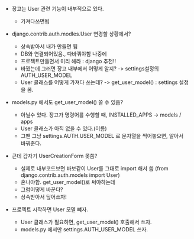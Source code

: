 * 장고는 User 관련 기능이 내부적으로 있다.
  * 가져다쓰면됨
* django.contrib.auth.modles.User 변경할 상황에서?
  * 상속받아서 내가 만들면 됨
  * DB와 연결되어있음., 다바꿔야함 나중에
  * 프로젝트만들면서 미리 해라 :  django 추천!!
  * 바꿨는데 그러면 장고 내부에서 어떻게 알지? -> settings설정의 AUTH_USER_MODEL
  * User 클래스를 어떻게 가져다 쓰는데? -> get_user_model() : settings 설정을 봄.
* models.py 에서도 get_user_model() 쓸 수 있음?
  * 아닐수 있다. 장고가 명령어를 수행할 때, INSTALLED_APPS -> models / apps
  * User 클래스가 아직 없을 수 있다.(이름)
  * 그땐 그냥 settings.AUTH.USER_MODEL 로 문자열을 찍어놓으면, 알아서 바꿔준다.
* 근데 갑자기 UserCreationForm 못씀?
  * 실제로 내부코드보면 바보같이 User를 그대로 import 해서 씀 (from django.contrib.auth.models import User) 
  * 혼나야함. get_user_model()로 써야하는데
  * 그럼어떻게 바꾼다?
  * 상속받아서 덮어쓰자!





* 프로젝트 시작하면 User 모델 뺴자.
  * User 클래스가 필요하면, get_user_model() 호출해서 쓰자.
  * models.py 에서만 settings.AUTH_USER_MODEL 쓰자.